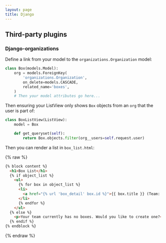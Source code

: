 ```yaml
---
layout: page
title: Django
---
```


## Third-party plugins

### Django-organizations

Define a link from your model to the `organizations.Organization` model:

```py
class Box(models.Model):
    org = models.ForeignKey(
        'organizations.Organization',
        on_delete=models.CASCADE,
        related_name='boxes',
    )
    # Then your model attributes go here...
```

Then ensuring your ListView only shows `Box` objects from an `org` that the user is part of:

```py
class BoxListView(ListView):
    model = Box

    def get_queryset(self):
        return Box.objects.filter(org__users=self.request.user)
```

Then you can render a list in `box_list.html`:

{% raw %}
```html
{% block content %}
  <h1>Box List</h1>
  {% if object_list %}
    <ul>
      {% for box in object_list %}
      <li>
        <a href="{% url 'box_detail' box.id %}">{{ box.title }} (Team: {{ box.org }})</a>
      </li>
      {% endfor %}
    </ul>
  {% else %}
    <p>Your team currently has no boxes. Would you like to create one?</p>
  {% endif %}
{% endblock %}
```
{% endraw %}

